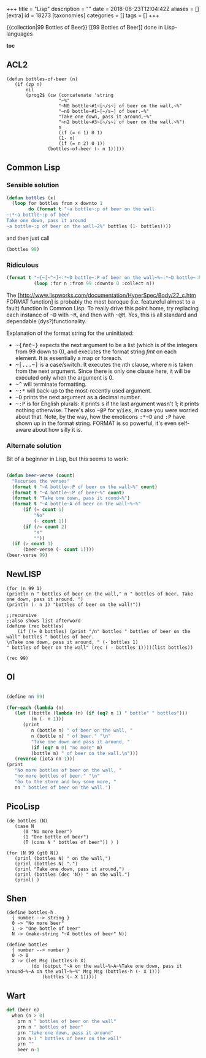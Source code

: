 +++
title = "Lisp"
description = ""
date = 2018-08-23T12:04:42Z
aliases = []
[extra]
id = 18273
[taxonomies]
categories = []
tags = []
+++

<!--
=Lisp=
-->
{{collection|99 Bottles of Beer}}
[[99 Bottles of Beer]] done in Lisp-languages

<!--
See [[99 Bottles of Beer/Lisp]]
-->

<!-- still missing:
Emacs Lisp
-->

__toc__


## ACL2


```Lisp
(defun bottles-of-beer (n)
   (if (zp n)
       nil
       (prog2$ (cw (concatenate 'string
                   "~%"
                   "~N0 bottle~#1~[~/s~] of beer on the wall,~%"
                   "~n0 bottle~#1~[~/s~] of beer.~%"
                   "Take one down, pass it around,~%"
                   "~n2 bottle~#3~[~/s~] of beer on the wall.~%")
                   n
                   (if (= n 1) 0 1)
                   (1- n)
                   (if (= n 2) 0 1))
               (bottles-of-beer (- n 1)))))
```



## Common Lisp


### Sensible solution


```lisp
(defun bottles (x)
  (loop for bottles from x downto 1
        do (format t "~a bottle~:p of beer on the wall
~:*~a bottle~:p of beer
Take one down, pass it around
~a bottle~:p of beer on the wall~2%" bottles (1- bottles))))
```

and then just call

```lisp
(bottles 99)
```



### Ridiculous


```lisp
(format t "~{~[~^~]~:*~D bottle~:P of beer on the wall~%~:*~D bottle~:P of beer~%Take one down, pass it around~%~D bottle~:P~:* of beer on the wall~2%~}"
          (loop :for n :from 99 :downto 0 :collect n))
```

The [http://www.lispworks.com/documentation/HyperSpec/Body/22_c.htm FORMAT function] is probably the most baroque (i.e. featureful almost to a fault) function in Common Lisp.
To really drive this point home, try replacing each instance of <tt>~D</tt>
with <tt>~R</tt>, and then with <tt>~@R</tt>.
Yes, this is all standard and dependable (dys?)functionality.

Explanation of the format string for the uninitiated:
* <tt>~{<i>fmt</i>~}</tt> expects the next argument to be a list (which is of the integers from 99 down to 0), and executes the format string <i>fmt</i> on each element. It is essentially a map or foreach.
* <tt>~[...~]</tt> is a case/switch. It executes the <i>n</i>th clause, where <i>n</i> is taken from the next argument. Since there is only one clause here, it will be executed only when the argument is 0.
* <tt>~^</tt> will terminate formatting.
* <tt>~:*</tt> will back-up to the most-recently used argument.
* <tt>~D</tt> prints the next argument as a decimal number.
* <tt>~:P</tt> is for English plurals: it prints <tt>s</tt> if the last argument wasn't 1; it prints nothing otherwise. There's also <tt>~@P</tt> for <tt>y</tt>/<tt>ies</tt>, in case you were worried about that.
Note, by the way, how the emoticons <tt>:*~D</tt> and <tt>:P</tt> have shown up in the format string. FORMAT is so powerful, it's even self-aware about how silly it is.

### Alternate solution

Bit of a beginner in Lisp, but this seems to work:

```lisp

(defun beer-verse (count)
  "Recurses the verses"
  (format t "~A bottle~:P of beer on the wall~%" count)
  (format t "~A bottle~:P of beer~%" count)
  (format t "Take one down, pass it round~%")
  (format t "~A bottle~A of beer on the wall~%~%"
	  (if (= count 1)
	      "No"
	      (- count 1))
	  (if (/= count 2)
	      "s"
	      ""))
  (if (> count 1)
      (beer-verse (- count 1))))
(beer-verse 99)

```

<!-- missing here:

## Emacs Lisp

-->


## NewLISP


```newlisp
(for (n 99 1)
(println n " bottles of beer on the wall," n " bottles of beer. Take one down, pass it around. ")
(println (- n 1) "bottles of beer on the wall!"))

;;recursive
;;also shows list afterword
(define (rec bottles)
	(if (!= 0 bottles) (print "/n" bottles " bottles of beer on the wall" bottles " bottles of beer.
\nTake one down, pass it around, " (- bottles 1)
" bottles of beer on the wall" (rec ( - bottles 1))))(list bottles))

(rec 99)
```



## Ol


```scheme

(define nn 99)

(for-each (lambda (n)
   (let ((bottle (lambda (n) (if (eq? n 1) " bottle" " bottles")))
         (m (- n 1)))
      (print
         n (bottle n) " of beer on the wall, "
         n (bottle n) " of beer." "\n"
         "Take one down and pass it around, "
         (if (eq? m 0) "no more" m)
         (bottle m) " of beer on the wall.\n")))
   (reverse (iota nn 1)))
(print
   "No more bottles of beer on the wall, "
   "no more bottles of beer." "\n"
   "Go to the store and buy some more, "
   nn " bottles of beer on the wall.")

```



## PicoLisp


```PicoLisp
(de bottles (N)
   (case N
      (0 "No more beer")
      (1 "One bottle of beer")
      (T (cons N " bottles of beer")) ) )

(for (N 99 (gt0 N))
   (prinl (bottles N) " on the wall,")
   (prinl (bottles N) ".")
   (prinl "Take one down, pass it around,")
   (prinl (bottles (dec 'N)) " on the wall.")
   (prinl) )
```



## Shen


```Shen
(define bottles-h
  { number --> string }
  0 -> "No more beer"
  1 -> "One bottle of beer"
  N -> (make-string "~A bottles of beer" N))

(define bottles
  { number --> number }
  0 -> 0
  X -> (let Msg (bottles-h X)
         (do (output "~A on the wall~%~A~%Take one down, pass it around~%~A on the wall~%~%" Msg Msg (bottles-h (- X 1)))
             (bottles (- X 1)))))
```



## Wart


```python
def (beer n)
  when (n > 0)
    prn n " bottles of beer on the wall"
    prn n " bottles of beer"
    prn "take one down, pass it around"
    prn n-1 " bottles of beer on the wall"
    prn ""
    beer n-1
```


